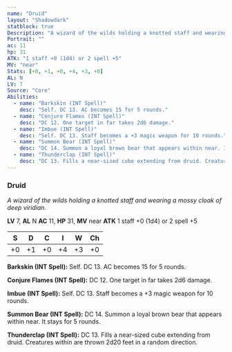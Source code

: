 ```yaml
---
name: "Druid"
layout: "Shadowdark"
statblock: true
Description: "A wizard of the wilds holding a knotted staff and wearing a mossy cloak of deep viridian."
Portrait: ""
ac: 11
hp: 31
ATK: "1 staff +0 (1d4) or 2 spell +5"
MV: "near"
Stats: [+0, +1, +0, +4, +3, +0]
AL: N
LV: 7
Source: "Core"
Abilities:
  - name: "Barkskin (INT Spell)"
    desc: "Self. DC 13. AC becomes 15 for 5 rounds."
  - name: "Conjure Flames (INT Spell)"
    desc: "DC 12. One target in far takes 2d6 damage."
  - name: "Imbue (INT Spell)"
    desc: "Self. DC 13. Staff becomes a +3 magic weapon for 10 rounds."
  - name: "Summon Bear (INT Spell)"
    desc: "DC 14. Summon a loyal brown bear that appears within near. It stays for 5 rounds."
  - name: "Thunderclap (INT Spell)"
    desc: "DC 13. Fills a near-sized cube extending from druid. Creatures within are thrown 2d20 feet in a random direction."
---
```


### Druid

_A wizard of the wilds holding a knotted staff and wearing a mossy cloak of deep viridian._

**LV** 7, **AL** N
**AC** 11, **HP** 31, **MV** near
**ATK** 1 staff +0 (1d4) or 2 spell +5

|  S  |  D  |  C  |  I  |  W  |  Ch  |
|:---:|:---:|:---:|:---:|:---:|:----:|
| +0 | +1 | +0 | +4 | +3 | +0 |

**Barkskin (INT Spell):** Self. DC 13. AC becomes 15 for 5 rounds.

**Conjure Flames (INT Spell):** DC 12. One target in far takes 2d6 damage.

**Imbue (INT Spell):** Self. DC 13. Staff becomes a +3 magic weapon for 10 rounds.

**Summon Bear (INT Spell):** DC 14. Summon a loyal brown bear that appears within near. It stays for 5 rounds.

**Thunderclap (INT Spell):** DC 13. Fills a near-sized cube extending from druid. Creatures within are thrown 2d20 feet in a random direction.

